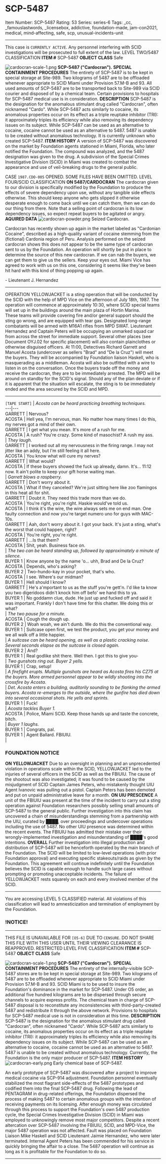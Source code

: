 # SCP-5487
Item Number: SCP-5487
Rating: 53
Series: series-6
Tags: _cc, _famouslastwords, _licensebox, addictive, foundation-made, jam-con2021, medical, mind-affecting, safe, scp, unusual-incidents-unit

---

This case is `CURRENTLY ACTIVE`.
Any personnel interfering with SCID investigations will be prosecuted to full extent of the law.
LEVEL TWO/5487 CLASSIFICATION
**ITEM #**
SCP-5487
**OBJECT CLASS**
Safe
  

![cardocran-scale-1.png](https://scp-wiki.wdfiles.com/local--files/scp-5487/cardocran-scale-1.png)
**SCP-5487 ("Cardocran").**
**SPECIAL CONTAINMENT PROCEDURES**
The entirety of SCP-5487 is to be kept in special storage at Site-989. Two kilograms of 5487 are to be offloaded whenever appropriate to SCID Miami under Provision 57.M-B and 93.
All used amounts of SCP-5487 are to be transported back to Site-989 via SCID courier and disposed of by a chemical team.
Certain provisions to hospitals for SCP-5487 medical use is in consideration.
**DESCRIPTION**
SCP-5487 is the designation for the anomalous stimulant drug called "Cardocran", often nicknamed "Cardo". While SCP-5487 acts similarly to cocaine, its anomalous properties occur on its effect as a triple reuptake inhibitor (TRI): it approximately triples its efficiency while also removing its dependency issues on its subject.
While SCP-5487 can be used as an alternative to cocaine, cocaine cannot be used as an alternative to 5487.
5487 is unable to be created without anomalous technology. It is currently unknown who created SCP-5487.
**ITEM HISTORY**
A version of SCP-5487 was discovered on the market by Foundation agents stationed in Miami, Florida, who later notified the Foundation. The compound was analyzed, and the 5487 designation was given to the drug.
A subdivision of the Special Crimes Investigative Division (SCID) in Miami was created to combat the appearance and use of veil-breaking drugs to the general public.
  
  
  
  

CASE `1987.CDO-005` OPENED. SOME FILES HAVE BEEN OMITTED.
LEVEL FOUR/SCID CLASSIFICATION
**ON 5487/CARDOCRAN**
The cardocran given to our division is specifically modified by the Foundation to produce the effects of severe dependency upon use, without any tangible side effects otherwise. This should keep anyone who gets slipped it otherwise desperate enough to come back until we can catch them, then we can do our thing from there.
Note that a selling point of cardocran is its low dependency issues, so expect repeat buyers to be agitated or angry.
**AQUIRED DATA**
![cardocran-powder.png](https://scp-wiki.wdfiles.com/local--files/scp-5487/cardocran-powder.png)
Seized Cardocran.
  
Cardocran has recently shown up again in the market labeled as "Cardonian Cocaine", described as a high-quality variant of cocaine stemming from the (fictional) Cardonia region of Peru. 
Analysis performed on the seized cardocran shows this does not appear to be the same type of cardocran sent to us by the Foundation. An operation will shortly be put in place to determine the source of this new cardocran. If we can nab the buyers, we can get them to give us the sellers.
Keep your eyes out. Miami Vice has agreed to work with us on this one, considering it seems like they've been hit hard with this kind of thing popping up again.  

\- Lieutenant J. Hernandez
* * *
OPERATION YELLOWJACKET is a sting operation that will be conducted by the SCID with the help of MPD Vice on the afternoon of July 18th, 1987.
The operation will commence at approximately 10:30, where SCID special teams will set up in the buildings around the main plaza of Hortin Marina.  
These teams will provide covering fire and/or general support should the sting go wrong, and are equipped with tear gas. Designated long-range combatants will be armed with M16A1 rifles from MPD SWAT.
Lieutenant Hernandez and Captain Peters will be occupying an unmarked squad car from across the street for immediate support. Several other places (see Document OYJ.02 for specific placement) will also contain plainclothes or otherwise disguised officers.
At 11:00, Detectives Richard Garrett and Manuel Acosta (undercover as sellers "Brad" and "De la Cruz") will meet the buyers. They will be accompanied by Foundation liaison Haskell, who is masquerading as a middleman. Acosta will also be outfitted with a wire to listen in on the conversation.
Once the buyers trade off the money and receive the cardocran, they are to be immediately arrested. The MPD will be around on standby for the SCID's signal.
Should any of the plan deviate or if it is apparent that the situation will escalate, the sting is to be immediately ended and the area secured by the SCID and MPD.
* * *
`[TAPE START]`
| _Acosta can be heard practicing breathing techniques._  
---|---  
GARRETT | Nervous?  
ACOSTA | Hell yea, I'm nervous, man. No matter how many times I do this, my nerves got a mind of their own.  
GARRETT | I get what you mean. It's more of a rush for me.  
ACOSTA | A rush? You're crazy. Some kind of masochist? A rush my ass.  
| _They laugh._  
GARRETT | I worked out all my nervousness in the firing range. I may not jitter like an addy, but I'm still feeling it all here.  
ACOSTA | You know what will cure my nerves?  
GARRETT | What would?  
ACOSTA | If these buyers showed the fuck up already, damn. It's… 11:12 now. It ain't polite to keep your gift horse waiting man.  
| _Garrett blows a raspberry._  
GARRETT | Don't worry about it.  
ACOSTA | What if they canceled? We're just sitting here like zoo flamingos in this heat all for shit.  
GARRETT | Doubt it. They need this trade more than we do.  
ACOSTA | You're right, you're right. Haskie would've told us.  
ACOSTA | I think it's the wire, the wire always sets me on end man. One faulty connection and now you're target numero uno for guys with MAC-10s.  
GARRETT | Aah, don't worry about it. I got your back. It's just a sting, what's the worst that could happen, right?  
ACOSTA | You're right, you're right.  
GARRETT | …Is that them?  
ACOSTA | Shit, yeah. Business face on.  
| _The two can be heard standing up, followed by approximately a minute of silence._  
BUYER 1 | Know anyone by the name 'o… uhh, Brad and De la Cruz?  
ACOSTA | Depends, who's asking?  
BUYER 2 | Two-hundo-kay in your pocket, that's who.  
ACOSTA | I see. Where's our midman?  
BUYER 1 | Hell should I know?  
GARRETT | He's a'mportant to us as the stuff you're gett'n. I'd like ta know you two digeridoos didn't knock him off befo' we hand this to ya.  
BUYER 1 | No goddamn clue, dude. He just up and fucked off and said it was important. Frankly I don't have time for this chatter. We doing this or what?  
| _The two pause for a minute._  
ACOSTA | Cough the dough up.  
BUYER 2 | Woah woah, we ain't dumb. We do this the conventional way.  
BUYER 1 | Suitcase open first, we test the product, you get your money and we all walk off a little happier.  
| _A suitcase can be heard opening, as well as a plastic cracking noise. Several seconds elapse as the suitcase is closed again._  
BUYER 2 | And?  
BUYER 1 | Real godlike shit there. Well then. I got this to give you-  
| _Two gunshots ring out. Buyer 2 yells._  
BUYER 1 | Crap, setup!  
| _A firefight erupts. Multiple gunshots are heard as Acosta fires his CZ75 at the buyers. More armed personnel appear to be wildly shooting into the crossfire by Acosta._  
| _Det. Acosta enters a building, auditorily sounding to be flanking the armed buyers. Acosta re-emerges to the outside, where the gunfire has died down into several occasional shots. He yells and sprints._  
BUYER 1 | Fuck!  
| _Acosta tackles Buyer 1._  
ACOSTA | Police, Miami SCID. Keep those hands up and taste the concrete, bitch.  
| _Buyer 1 laughs._  
BUYER 1 | Congrats, pal.  
BUYER 1 | Agent Ballard. FBIUIU.  
|   
### FOUNDATION NOTICE
**ON YELLOWJACKET**
Due to an oversight in planning and an unprecedented violation in operations scale within the SCID, YELLOWJACKET led to the injuries of several officers in the SCID as well as the FBIUIU. The cause of the shootout was also investigated; it was found to be caused by the misjudgment of SCID Captain James Peters, who mistakenly thought UIU Agent Ivanovic was pulling out a pistol.
Captain Peters has been demoted and put on unpaid administrative leave for a month.
**ON UIU PRESCENCE**
A unit of the FBIUIU was present at the time of the incident to carry out a sting operation against Foundation researchers possibly selling small amounts of SCP-5487 to the general public. Further investigation into this claim has uncovered a chain of misunderstandings stemming from a partnership with the UIU, curated by ████, over proceedings and undercover operations including the use of 5487. No other UIU presence was determined within the recent events.
The FBIUIU has admitted their mistake over their wrongly-implemented investigation and misunderstanding of ████'s good intentions.
**OVERALL**
Further investigation into illegal production and distribution of SCP-5487 will be henceforth operated by the main branch of the Foundation. The SCID will be limited to low-level operations (with prior Foundation approval) and executing specific stakeouts/raids as given by the Foundation. This agreement will continue indefinitely until the Foundation believes the SCID is capable enough to handle such large cases without prompting or promoting unacceptable incidents.
The failure of YELLOWJACKET rests squarely on each and every involved member of the SCID.
* * *
  
  
  
  
  
  
  
  
  
  
  

You are accessing LEVEL 5 CLASSIFIED material. All violations of this classification will lead to amnesticization and termination of employment by the Foundation.
### !NOTICE!
* * *
THIS FILE IS UNAVAILABLE FOR `[O5-6]` DUE TO `CENSURE`. DO NOT SHARE THIS FILE WITH THIS USER UNTIL THEIR VIEWING CLEARANCE IS REAPPROVED.
RESTRICTED LEVEL FIVE CLASSIFICATION
**ITEM #**
SCP-5487
**OBJECT CLASS**
Safe
  

![cardocran-scale-1.png](http://smlt.wdfiles.com/local--files/jacrld%3Amiami-vice/cardocran-scale-1.png)
**SCP-5487 ("Cardocran").**
**SPECIAL CONTAINMENT PROCEDURES**
The entirety of the internally-visible SCP-5487 stores are to be kept in special storage at Site-989. Two kilograms of 5487 are to be offloaded whenever appropriate to SCID Miami under Provision 57.M-B and 93.
SCID Miami is to be used to insure the Foundation's dominance in the market for SCP-5487.
Under O5 order, an additional five hundred kilograms are to be dispersed through secure channels to acquire express profits.
The chemical team in charge of SCP-5487 disposal is to reconstitute any inconsistencies with third-party-created 5487 and redistribute it through the above network.
Provisions to hospitals for SCP-5487 medical use is not in consideration at this time.
**DESCRIPTION**
SCP-5487 is the designation for the anomalous stimulant drug called "Cardocran", often nicknamed "Cardo". While SCP-5487 acts similarly to cocaine, its anomalous properties occur on its effect as a triple reuptake inhibitor (TRI): it approximately triples its efficiency while also removing its dependency issues on its subject.
While SCP-5487 can be used as an alternative to cocaine, cocaine cannot be used as an alternative to 5487.
5487 is unable to be created without anomalous technology. Currently, the Foundation is the only major producer of SCP-5487.
**ITEM HISTORY**
![cardocran-early.png](https://scp-wiki.wdfiles.com/local--files/scp-5487/cardocran-early.png)
Early chemical base of SCP-5487.
  
An early prototype of SCP-5487 was discovered after a project to improve medical cocaine via SCP-914 adjustment. Foundation personnel eventually stabilized the most flagrant side-effects of the 5487 prototypes and codified them into the final SCP-5487 drug. 
Following the lead of PENTAGRAM in drug-related offerings, the Foundation dispersed the process of making 5487 to certain anomalous groups with the intention of receiving payments on its licensing. After enough money was circulated through this process to support the Foundation's own 5487 production cycle, the Special Crimes Investigative Division (SCID) in Miami was employed to unknowingly remove most major competitors.
Despite a recent altercation over SCP-5487 involving the FBIUIU, SCID, and MPD-Vice, the major 5487 operation was not affected. Fault was placed on Foundation Liaison Mike Haskell and SCID Lieutenant Jaimie Hernandez, who were later terminated. Internal Agent Peters has been commended for his service in quickly bringing the affair to a close.
The 5487 operation will continue as long as it is profitable for the Foundation to do so.
  
  

* * *
  